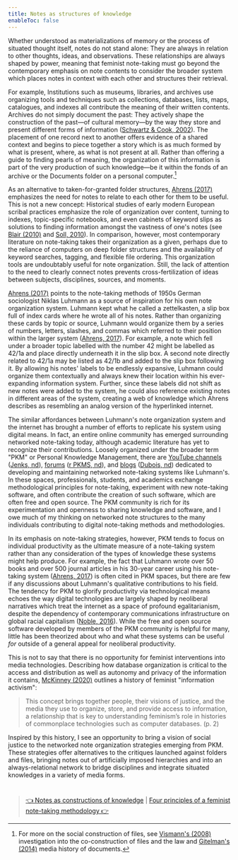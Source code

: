```yaml
---
title: Notes as structures of knowledge
enableToc: false
---
```


Whether understood as materializations of memory or the process of situated thought itself, notes do not stand alone: They are always in relation to other thoughts, ideas, and observations. These relationships are always shaped by power, meaning that feminist note-taking must go beyond the contemporary emphasis on note contents to consider the broader system which places notes in context with each other and structures their retrieval.

For example, Institutions such as museums, libraries, and archives use organizing tools and techniques such as collections, databases, lists, maps, catalogues, and indexes all contribute the meaning of their written contents. Archives do not simply document the past: They actively shape the construction of the past—of cultural memory—by the way they store and present different forms of information ([Schwartz & Cook, 2002](References/Schwartz%20&%20Cook,%202002.md)). The placement of one record next to another offers evidence of a shared context and begins to piece together a story which is as much formed by what is present, where, as what is not present at all. Rather than offering a guide to finding pearls of meaning, the organization of this information is part of the very production of such knowledge—be it within the fonds of an archive or the Documents folder on a personal computer.[^1]

As an alternative to taken-for-granted folder structures, [Ahrens (2017)](References/Ahrens,%202017.md) emphasizes the need for notes to relate to each other for them to be useful. This is not a new concept: Historical studies of early modern European scribal practices emphasize the role of organization over content, turning to indexes, topic-specific notebooks, and even cabinets of keyword slips as solutions to finding information amongst the vastness of one's notes (see [Blair (2010)](References/Blair,%202010.md) and [Soll, 2010](References/Soll,%202010.md)). In comparison, however, most contemporary literature on note-taking takes their organization as a given, perhaps due to the reliance of computers on deep folder structures and the availability of keyword searches, tagging, and flexible file ordering. This organization tools are undoubtably useful for note organization. Still, the lack of attention to the need to clearly connect notes prevents cross-fertilization of ideas between subjects, disciplines, sources, and moments.

[Ahrens (2017)](References/Ahrens,%202017.md) points to the note-taking methods of 1950s German sociologist Niklas Luhmann as a source of inspiration for his own note organization system. Luhmann kept what he called a zettelkasten, a slip box full of index cards where he wrote all of his notes. Rather than organizing these cards by topic or source, Luhmann would organize them by a series of numbers, letters, slashes, and commas which referred to their position within the larger system ([Ahrens, 2017](References/Ahrens,%202017.md)). For example, a note which fell under a broader topic labelled with the number 42 might be labelled as 42/1a and place directly underneath it in the slip box. A second note directly related to 42/1a may be listed as 42/1b and added to the slip box following it. By allowing his notes' labels to be endlessly expansive, Luhmann could organize them contextually and always knew their location within his ever-expanding information system. Further, since these labels did not shift as new notes were added to the system, he could also reference existing notes in different areas of the system, creating a web of knowledge which Ahrens describes as resembling an analog version of the hyperlinked internet.

The similar affordances between Luhmann's note organization system and the internet has brought a number of efforts to replicate his system using digital means. In fact, an entire online community has emerged surrounding networked note-taking today, although academic literature has yet to recognize their contributions. Loosely organized under the broader term "PKM" or Personal Knowledge Management, there are [YouTube channels](https://www.youtube.com/c/BryanJenksTech) ([Jenks, nd](References/Jenks,%20nd.md)), [forums](https://www.reddit.com/r/PKMS/) ([r PKMS, nd](References/r%20PKMS,%20nd.md)), and [blogs](https://pkmjournal.com) ([Dubois, nd](References/Dubois,%20nd.md)) dedicated to developing and maintaining networked note-taking systems like Luhmann's. In these spaces, professionals, students, and academics exchange methodological principles for note-taking, experiment with new note-taking software, and often contribute the creation of such software, which are often free and open source. The PKM community is rich for its experimentation and openness to sharing knowledge and software, and I owe much of my thinking on networked note structures to the many individuals contributing to digital note-taking methods and methodologies. 

In its emphasis on note-taking strategies, however, PKM tends to focus on individual productivity as the ultimate measure of a note-taking system rather than any consideration of the types of knowledge these systems might help produce. For example, the fact that Luhmann wrote over 50 books and over 500 journal articles in his 30-year career using his note-taking system ([Ahrens, 2017](References/Ahrens,%202017.md)) is often cited in PKM spaces, but there are few if any discussions about Luhmann's qualitative contributions to his field. The tendency for PKM to glorify productivity via technological means echoes the way digital technologies are largely shaped by neoliberal narratives which treat the internet as a space of profound egalitarianism, despite the dependency of contemporary communications infrastructure on global racial capitalism ([Noble, 2016](References/Noble,%202016.md)). While the free and open source software developed by members of the PKM community is helpful for many, little has been theorized about who and what these systems can be useful *for* outside of a general appeal for neoliberal productivity.

This is not to say that there is no opportunity for feminist interventions into media technologies. Describing how database organization is critical to the access and distribution as well as autonomy and privacy of the information it contains, [McKinney (2020)](References/McKinney,%202020.md) outlines a history of feminist "information activism": 

 > 
 > This concept brings together people, their visions of justice, and the media they use to organize, store, and provide access to information, a relationship that is key to understanding feminism’s role in histories of commonplace technologies such as computer databases. (p. 2)

Inspired by this history, I see an opportunity to bring a vision of social justice to the networked note organization strategies emerging from PKM. These strategies offer alternatives to the critiques launched against folders and files, bringing notes out of artificially imposed hierarchies and into an always-relational network to bridge disciplines and integrate situated knowledges in a variety of media forms. 

[^1]: For more on the social construction of files, see [Vismann's (2008)](References/Vismann,%202008.md) investigation into the co-construction of files and the law and [Gitelman's (2014)](References/Gitelman,%202014.md) media history of documents.

# 

 > 
 > [👈 Notes as constructions of knowledge](Paper/Notes%20as%20constructions%20of%20knowledge.md) | [Four principles of a feminist note-taking methodology 👉](Paper/Four%20principles%20of%20a%20feminist%20note-taking%20methodology.md)
